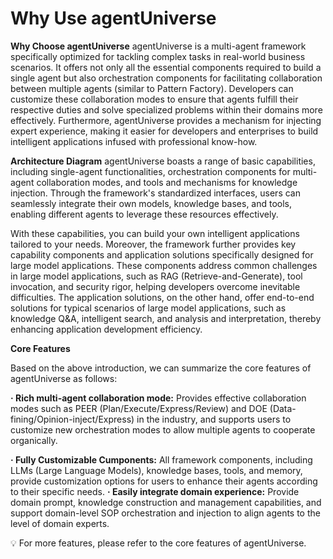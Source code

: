 # Why Use agentUniverse
**Why Choose agentUniverse**
agentUniverse is a multi-agent framework specifically optimized for tackling complex tasks in real-world business scenarios. It offers not only all the essential components required to build a single agent but also orchestration components for facilitating collaboration between multiple agents (similar to Pattern Factory). Developers can customize these collaboration modes to ensure that agents fulfill their respective duties and solve specialized problems within their domains more effectively. Furthermore, agentUniverse provides a mechanism for injecting expert experience, making it easier for developers and enterprises to build intelligent applications infused with professional know-how.


**Architecture Diagram**
agentUniverse boasts a range of basic capabilities, including single-agent functionalities, orchestration components for multi-agent collaboration modes, and tools and mechanisms for knowledge injection. Through the framework's standardized interfaces, users can seamlessly integrate their own models, knowledge bases, and tools, enabling different agents to leverage these resources effectively.

With these capabilities, you can build your own intelligent applications tailored to your needs. Moreover, the framework further provides key capability components and application solutions specifically designed for large model applications. These components address common challenges in large model applications, such as RAG (Retrieve-and-Generate), tool invocation, and security rigor, helping developers overcome inevitable difficulties. The application solutions, on the other hand, offer end-to-end solutions for typical scenarios of large model applications, such as knowledge Q&A, intelligent search, and analysis and interpretation, thereby enhancing application development efficiency.


**Core Features**

Based on the above introduction, we can summarize the core features of agentUniverse as follows:

**· Rich multi-agent collaboration mode:** 
Provides effective collaboration modes such as PEER (Plan/Execute/Express/Review) and DOE (Data-fining/Opinion-inject/Express) in the industry, and supports users to customize new orchestration modes to allow multiple agents to cooperate organically.

**· Fully Customizable Cumponents:** 
All framework components, including LLMs (Large Language Models), knowledge bases, tools, and memory, provide customization options for users to enhance their agents according to their specific needs.
**· Easily integrate domain experience:** 
Provide domain prompt, knowledge construction and management capabilities, and support domain-level SOP orchestration and injection to align agents to the level of domain experts.

💡 For more features, please refer to the core features of agentUniverse.